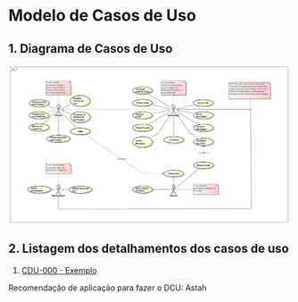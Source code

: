 # Modelo de Casos de Uso

## 1. Diagrama de Casos de Uso

<img src="cdu.png"/>

## 2. Listagem dos detalhamentos dos casos de uso

1. [CDU-000 - Exemplo](cdu-000/detalhamento-000.md)



Recomendação de aplicação para fazer o DCU: Astah